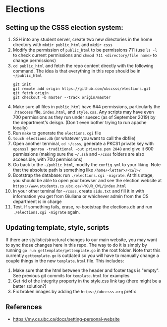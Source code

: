 # Elections

## Setting up the CSSS election system:

1. SSH into any student server, create two new directories in the home directory with `mkdir public_html` and `mkdir csss`
2. Modify the permission of `public_html` to be permissions 711 (use `ls -l` to check current permissions and `chmod 711 <directory/file name>` to change permissions)
3. `cd public_html` and fetch the repo content directly with the following command. The idea is that everything in this repo should be in `~/public_html`
    ```
    git init
    git remote add origin https://github.com/ubccsss/elections.git
    git fetch origin
    git checkout -b master --track origin/master
    ```
4.  Make sure all files in `public_html` have 644 permissions, particularly the `.htaccess` file, `index.html`, and `style.css`. Any scripts may have even 700 permissions as they run under suexec (as of September 2019) by the department's deisgn. (Don't even bother trying to run apache locally)
5. Run `make` to generate the `elections.cgi` file
6. `touch elections.db` (or whatever you want to call the dbfile)
7. Open another terminal, `cd ~/csss`, generate a PKCS1 private key with `openssl genrsa -traditional -out private.pem 2048` and give it 600 permissions (making sure the `~/.ssh` and `~/csss` folders are also accessible, with 700 permissions)
8. Go back to the `~/public_html`, modify the `config.yml` to your liking. Note that the absolute path is something like `/home/<letter>/<cwl>/`
9. Bootstrap the database: run `./elections.cgi -migrate`. At this stage, you should be able to open your browser and see the election website at `https://www.students.cs.ubc.ca/~YOUR_CWL/index.html`
10. In your other teminal for `~/csss`, create `sids.txt` and fill it in with information you get from Giuliana or whichever admin from the CS department is in charge 
11.  Test. If something fails, erase, re-bootstrap the elections.db and run `./elections.cgi -migrate` again.

## Updating template, style, scripts
If there are stylistic/structural changes to our main website, you may want to sync those changes here in this repo. The way to do it is simply by running `go run gettemplate/gettemplate.go` in the root folder. Note that this currently `gettemplate.go` is outdated so you will have to manually change a couple things in the new `template.html` file. This includes:
1. Make sure that the html between the header and footer tags is "empty". See previous git commits for `template.html` for examples
2. Get rid of the integrity property in the style.css link tag (there might be a better solution?)
3. Fix broken images by adding the `https://ubccsss.org` prefix


## References
- https://my.cs.ubc.ca/docs/setting-personal-website
